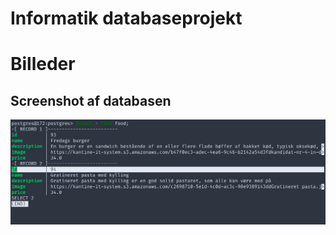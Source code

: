 # Informatik databaseprojekt

# Billeder


## Screenshot af databasen 
![database](./screenshots/overview_database.png)
